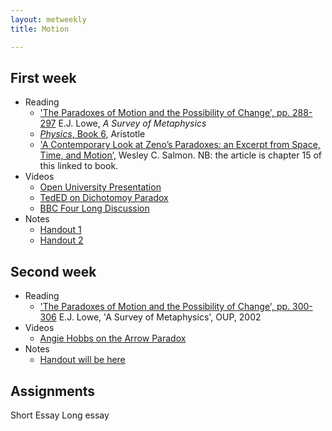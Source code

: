 ```yaml
---
layout: metweekly
title: Motion

---
```



## First week
+ Reading
  + ['The Paradoxes of Motion and the Possibility of Change', pp. 288-297](LoweZeno.pdf) E.J. Lowe, *A Survey of Metaphysics*
  + [*Physics*, Book 6](http://classics.mit.edu/Aristotle/physics.6.vi.html), Aristotle
  + ['A Contemporary Look at Zeno’s Paradoxes: an Excerpt from Space, Time, and Motion’,](teaching/metaphysics/big.pdf) Wesley C. Salmon. NB: the article is chapter 15 of this linked to book.
+ Videos
  + [Open University Presentation](https://www.youtube.com/watch?v=skM37PcZmWE)
  + [TedED on Dichotomoy Paradox](https://ed.ted.com/lessons/what-is-zeno-s-dichotomy-paradox-colm-kelleher#watch)
  + [BBC Four Long Discussion](https://www.youtube.com/watch?v=uCgwQYQD5hk)
+ Notes
  + [Handout 1](Zeno.pdf)
  + [Handout 2](Zeno2.pdf)


## Second week
+ Reading
  + ['The Paradoxes of Motion and the Possibility of Change', pp. 300-306](LoweZeno.pdf) E.J. Lowe, 'A Survey of Metaphysics', OUP, 2002
+ Videos
  + [Angie Hobbs on the Arrow Paradox](https://www.youtube.com/watch?v=IPNttsu8x24)
+ Notes
  + [Handout will be here](Zeno3.pdf)

## Assignments

Short Essay
Long essay
